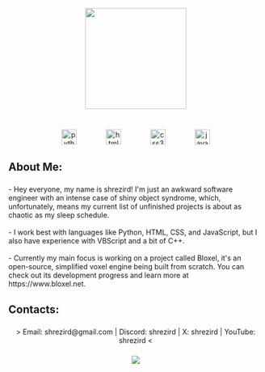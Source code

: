 <br clear="both">

<div align="center">
  <img height="200" src="https://i.postimg.cc/hPczNcfY/profile.png"  />
</div>

###

<br clear="both">

<div align="center">
  <img src="https://cdn.jsdelivr.net/gh/devicons/devicon/icons/python/python-plain.svg" height="30" alt="python logo"  />
  <img width="50" />
  <img src="https://cdn.jsdelivr.net/gh/devicons/devicon/icons/html5/html5-plain.svg" height="30" alt="html5 logo"  />
  <img width="50" />
  <img src="https://cdn.jsdelivr.net/gh/devicons/devicon/icons/css3/css3-plain.svg" height="30" alt="css3 logo"  />
  <img width="50" />
  <img src="https://cdn.jsdelivr.net/gh/devicons/devicon/icons/javascript/javascript-plain.svg" height="30" alt="javascript logo"  />
</div>

###

<h2 align="left">About Me:</h2>

###

<p align="left">- Hey everyone, my name is shrezird! I'm just an awkward software engineer with an intense case of shiny object syndrome, which, unfortunately, means my current list of unfinished projects is about as chaotic as my sleep schedule.<br><br>- I work best with languages like Python, HTML, CSS, and JavaScript, but I also have experience with VBScript and a bit of C++.<br><br>- Currently my main focus is working on a project called Bloxel, it's an open-source, simplified voxel engine being built from scratch. You can check out its development progress and learn more at https://www.bloxel.net.</p>

###

<h2 align="left">Contacts:</h2>

###

<p align="center">> Email: shrezird@gmail.com | Discord: shrezird | X: shrezird | YouTube: shrezird <</p>

###

<div align="center">
  <img src="https://visitor-badge.laobi.icu/badge?page_id=shrezird.shrezird&left_color=black&right_color=black&left_text=Views:"  />
</div>

###
